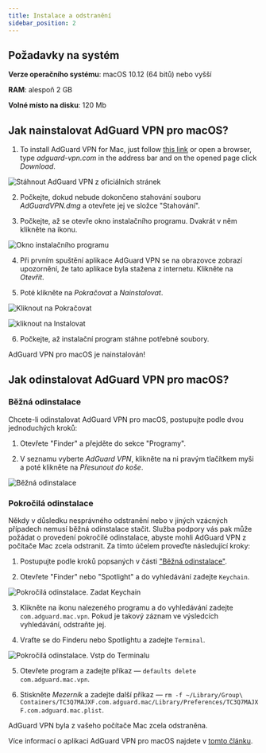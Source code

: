 ```yaml
---
title: Instalace a odstranění
sidebar_position: 2
---
```


## Požadavky na systém

**Verze operačního systému**: macOS 10.12 (64 bitů) nebo vyšší

**RAM**: alespoň 2 GB

**Volné místo na disku**: 120 Mb


## Jak nainstalovat AdGuard VPN pro macOS?

1. To install AdGuard VPN for Mac, just follow [this link](https://agrd.io/mac_vpn) or open a browser, type *adguard-vpn.com* in the address bar and on the opened page click *Download*.

![Stáhnout AdGuard VPN z oficiálních stránek](https://cdn.adguard.com/public/Adguard/kb/vpn-install/mac-install-en.png)

2. Počkejte, dokud nebude dokončeno stahování souboru *AdGuardVPN.dmg* a otevřete jej ve složce "Stahování".

3. Počkejte, až se otevře okno instalačního programu. Dvakrát v něm klikněte na ikonu.

![Okno instalačního programu](https://cdn.adguard.com/public/Adguard/kb/vpn-install/mac-install-ru-1.png)

4. Při prvním spuštění aplikace AdGuard VPN se na obrazovce zobrazí upozornění, že tato aplikace byla stažena z internetu. Klikněte na *Otevřít*.

5. Poté klikněte na *Pokračovat* a *Nainstalovat*.

![Kliknout na Pokračovat](https://cdn.adguard.com/public/Adguard/kb/vpn-install/mac-install-2-en.png)

![kliknout na Instalovat](https://cdn.adguard.com/public/Adguard/kb/vpn-install/mac-install-3-en.png)

6. Počkejte, až instalační program stáhne potřebné soubory.

AdGuard VPN pro macOS je nainstalován!


## Jak odinstalovat AdGuard VPN pro macOS?

### Běžná odinstalace

Chcete-li odinstalovat AdGuard VPN pro macOS, postupujte podle dvou jednoduchých kroků:

1. Otevřete "Finder" a přejděte do sekce "Programy".

2. V seznamu vyberte *AdGuard VPN*, klikněte na ni pravým tlačítkem myši a poté klikněte na *Přesunout do koše*.

![Běžná odinstalace](https://cdn.adguard.com/public/Adguard/kb/vpn-install/mac-uninstall-1-en.png)


### Pokročilá odinstalace

Někdy v důsledku nesprávného odstranění nebo v jiných vzácných případech nemusí běžná odinstalace stačit. Služba podpory vás pak může požádat o provedení pokročilé odinstalace, abyste mohli AdGuard VPN z počítače Mac zcela odstranit. Za tímto účelem proveďte následující kroky:

1. Postupujte podle kroků popsaných v části ["Běžná odinstalace"](#how-to-uninstall-adguard-vpn-for-mac).

2. Otevřete "Finder" nebo "Spotlight" a do vyhledávání zadejte `Keychain`.

![Pokročilá odinstalace. Zadat Keychain](https://cdn.adguard.com/public/Adguard/kb/vpn-install/mac-key-chain-en.png)

3. Klikněte na ikonu nalezeného programu a do vyhledávání zadejte `com.adguard.mac.vpn`. Pokud je takový záznam ve výsledcích vyhledávání, odstraňte jej.

4. Vraťte se do Finderu nebo Spotlightu a zadejte `Terminal`.

![Pokročilá odinstalace. Vstp do Terminalu](https://cdn.adguard.com/public/Adguard/kb/vpn-install/mac-terminal-en.png)

5. Otevřete program a zadejte příkaz — `defaults delete com.adguard.mac.vpn`.

6. Stiskněte *Mezerník* a zadejte další příkaz — `rm -f ~/Library/Group\ Containers/TC3Q7MAJXF.com.adguard.mac/Library/Preferences/TC3Q7MAJXF.com.adguard.mac.plist`.

AdGuard VPN byla z vašeho počítače Mac zcela odstraněna.

Více informací o aplikaci AdGuard VPN pro macOS najdete v [tomto článku](/adguard-vpn-for-mac/overview.md).